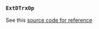 ### `ExtDTrxOp`

See this [source code for reference](https://github.com/dfuse-io/eosws-go/blob/master/mdl/v1/dtrxop.go#L24)
